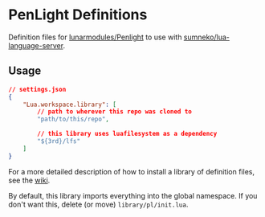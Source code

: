 # PenLight Definitions

Definition files for [lunarmodules/Penlight](https://github.com/lunarmodules/Penlight) to use with [sumneko/lua-language-server](https://github.com/sumneko/lua-language-server).

## Usage

```json
// settings.json
{
	"Lua.workspace.library": [
		// path to wherever this repo was cloned to
		"path/to/this/repo",

		// this library uses luafilesystem as a dependency
		"${3rd}/lfs"
	]
}
```

For a more detailed description of how to install a library of definition files, see the [wiki](https://github.com/sumneko/lua-language-server/wiki/Libraries).

By default, this library imports everything into the global namespace. If you don't want this, delete (or move) `library/pl/init.lua`.